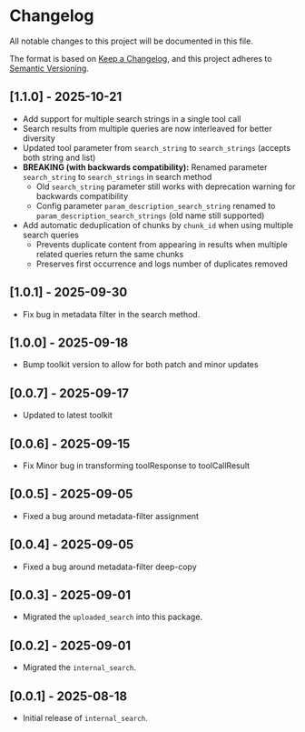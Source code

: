 # Changelog

All notable changes to this project will be documented in this file.

The format is based on [Keep a Changelog](https://keepachangelog.com/en/1.0.0/), 
and this project adheres to [Semantic Versioning](https://semver.org/spec/v2.0.0.html).

## [1.1.0] - 2025-10-21
- Add support for multiple search strings in a single tool call
- Search results from multiple queries are now interleaved for better diversity
- Updated tool parameter from `search_string` to `search_strings` (accepts both string and list)
- **BREAKING (with backwards compatibility):** Renamed parameter `search_string` to `search_strings` in search method
  - Old `search_string` parameter still works with deprecation warning for backwards compatibility
  - Config parameter `param_description_search_string` renamed to `param_description_search_strings` (old name still supported)
- Add automatic deduplication of chunks by `chunk_id` when using multiple search queries
  - Prevents duplicate content from appearing in results when multiple related queries return the same chunks
  - Preserves first occurrence and logs number of duplicates removed

## [1.0.1] - 2025-09-30
- Fix bug in metadata filter in the search method.

## [1.0.0] - 2025-09-18
- Bump toolkit version to allow for both patch and minor updates

## [0.0.7] - 2025-09-17
- Updated to latest toolkit

## [0.0.6] - 2025-09-15
- Fix Minor bug in transforming toolResponse to toolCallResult

## [0.0.5] - 2025-09-05
- Fixed a bug around metadata-filter assignment

## [0.0.4] - 2025-09-05
- Fixed a bug around metadata-filter deep-copy

## [0.0.3] - 2025-09-01
- Migrated the `uploaded_search` into this package.

## [0.0.2] - 2025-09-01
- Migrated the `internal_search`.

## [0.0.1] - 2025-08-18
- Initial release of `internal_search`.